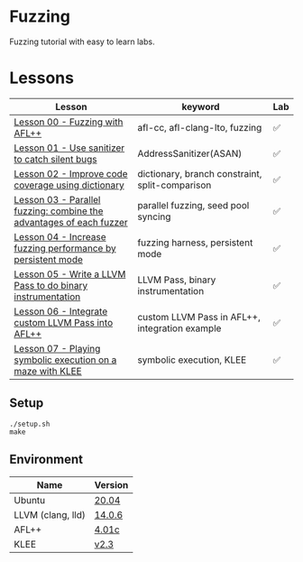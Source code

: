 # Fuzzing

Fuzzing tutorial with easy to learn labs.

# Lessons
| Lesson | keyword | Lab |
| ------------- | ------------- | ------------- |
| [Lesson 00 - Fuzzing with AFL++](00-fuzzing) | afl-cc, afl-clang-lto, fuzzing | :white_check_mark: |
| [Lesson 01 - Use sanitizer to catch silent bugs](01-sanitizer) | AddressSanitizer(ASAN) | :white_check_mark: |
| [Lesson 02 - Improve code coverage using dictionary](02-dictionary) | dictionary, branch constraint, split-comparison | :white_check_mark: |
| [Lesson 03 - Parallel fuzzing: combine the advantages of each fuzzer](03-parallel_fuzzing) | parallel fuzzing, seed pool syncing | :white_check_mark: |
| [Lesson 04 - Increase fuzzing performance by persistent mode](04-persistent_mode) | fuzzing harness, persistent mode | :white_check_mark: |
| [Lesson 05 - Write a LLVM Pass to do binary instrumentation](05-LLVM_Pass) | LLVM Pass, binary instrumentation | :white_check_mark: |
| [Lesson 06 - Integrate custom LLVM Pass into AFL++](06-AFLpp_LLVM_Pass_integration) | custom LLVM Pass in AFL++, integration example | :white_check_mark: |
| [Lesson 07 - Playing symbolic execution on a maze with KLEE](07-KLEE_symbolic_execution) | symbolic execution, KLEE | :white_check_mark: |


## Setup
```shell
./setup.sh
make
```

## Environment
| Name | Version |
| ---- | ------- |
| Ubuntu | [20.04](https://releases.ubuntu.com/20.04/) |
| LLVM (clang, lld) | [14.0.6](https://github.com/llvm/llvm-project/releases/tag/llvmorg-14.0.6) |
| AFL++ | [4.01c](https://github.com/AFLplusplus/AFLplusplus/releases/tag/4.01c) |
| KLEE | [v2.3](https://github.com/klee/klee/releases/tag/v2.3) |
